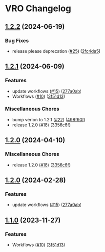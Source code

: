# VRO Changelog

## [1.2.2](https://github.com/test-kitchen/kitchen-vro/compare/v1.2.1...v1.2.2) (2024-06-19)


### Bug Fixes

* release please deprecation ([#25](https://github.com/test-kitchen/kitchen-vro/issues/25)) ([2fc4da5](https://github.com/test-kitchen/kitchen-vro/commit/2fc4da56e566b52d631f5ccbf661131f14609c13))

## [1.2.1](https://github.com/test-kitchen/kitchen-vro/compare/v1.2.1...v1.2.1) (2024-06-09)


### Features

* update workflows ([#15](https://github.com/test-kitchen/kitchen-vro/issues/15)) ([277a0ab](https://github.com/test-kitchen/kitchen-vro/commit/277a0aba28a50b99272962973a589898dd144fad))
* Workflows ([#10](https://github.com/test-kitchen/kitchen-vro/issues/10)) ([3f51d13](https://github.com/test-kitchen/kitchen-vro/commit/3f51d13a5afc683f6f3c1c4816f37ec0c65c4d63))


### Miscellaneous Chores

* bump verion to 1.2.1 ([#22](https://github.com/test-kitchen/kitchen-vro/issues/22)) ([498f90f](https://github.com/test-kitchen/kitchen-vro/commit/498f90ff6618b643795d29adbc120c5b4dc4fb26))
* release 1.2.0 ([#18](https://github.com/test-kitchen/kitchen-vro/issues/18)) ([3356c6f](https://github.com/test-kitchen/kitchen-vro/commit/3356c6f22b91c02283ec4d31a7ac6179ecd27876))

## [1.2.0](https://github.com/test-kitchen/kitchen-vro/compare/v1.2.0...v1.2.0) (2024-04-10)


### Miscellaneous Chores

* release 1.2.0 ([#18](https://github.com/test-kitchen/kitchen-vro/issues/18)) ([3356c6f](https://github.com/test-kitchen/kitchen-vro/commit/3356c6f22b91c02283ec4d31a7ac6179ecd27876))

## [1.2.0](https://github.com/test-kitchen/kitchen-vro/compare/v1.1.0...v1.2.0) (2024-02-28)


### Features

* update workflows ([#15](https://github.com/test-kitchen/kitchen-vro/issues/15)) ([277a0ab](https://github.com/test-kitchen/kitchen-vro/commit/277a0aba28a50b99272962973a589898dd144fad))

## [1.1.0](https://github.com/test-kitchen/kitchen-vro/compare/v1.0.0...v1.1.0) (2023-11-27)


### Features

* Workflows ([#10](https://github.com/test-kitchen/kitchen-vro/issues/10)) ([3f51d13](https://github.com/test-kitchen/kitchen-vro/commit/3f51d13a5afc683f6f3c1c4816f37ec0c65c4d63))
